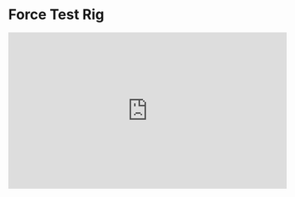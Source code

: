 # Force Test Rig

<iframe width="560" height="315" src="https://www.youtube.com/embed/rs_C8sR2_co" title="YouTube video player" frameborder="0" allow="accelerometer; autoplay; clipboard-write; encrypted-media; gyroscope; picture-in-picture; web-share" allowfullscreen></iframe>